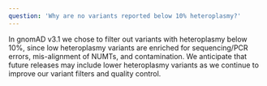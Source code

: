 ```yaml
---
question: 'Why are no variants reported below 10% heteroplasmy?'
---
```


In gnomAD v3.1 we chose to filter out variants with heteroplasmy below 10%, since low heteroplasmy variants are enriched for sequencing/PCR errors, mis-alignment of NUMTs, and contamination. We anticipate that future releases may include lower heteroplasmy variants as we continue to improve our variant filters and quality control.
